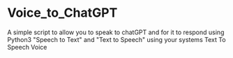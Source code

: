 # Voice_to_ChatGPT
A simple script to allow you to speak to chatGPT and for it to respond using Python3 "Speech to Text" and "Text to Speech" using your systems Text To Speech Voice
